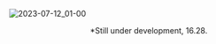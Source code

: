 ![2023-07-12_01-00](https://github.com/sukalaper/fundamental-pemrograman/assets/65320033/0c30adbd-4edf-45b1-a8d3-eac0bb1abc7a)

<p align="center">
  *Still under development, 16.28.
</p>
